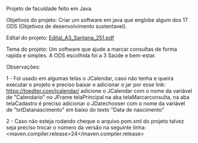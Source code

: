 Projeto de faculdade feito em Java.

Objetivos do projeto: 
Criar um software em java que englobe algum dos 17 ODS (Objetivos de desenvolvimento sustentavel).

Edital do projeto: [Edital_A3_Santana_251.pdf](https://github.com/user-attachments/files/20664877/Edital_A3_Santana_251.pdf)
 
Tema do projeto:
Um software que ajude a marcar consultas de forma rapida e simples.
A ODS escolhida foi a 3 Saúde e bem-estar.

Observações:

1 - Foi usado em algumas telas o JCalendar, caso não tenha e queira executar o projeto e preciso baixar e adicionar o jar por esse link: https://toedter.com/jcalendar/
    adicione o JCalendar com o nome da variável de "Calendario" no JFrame telaPrincipal na aba telaMarcarconsulta, na aba telaCadastro é preciso adicionar o JDatechooser com o nome da variável de "txtDatanascimento" em baixo do texto "Data de nascimento"
     
2 - Caso não esteja rodando cheque o arquivo pom.xml do projeto
    talvez seja preciso trocar o número da versão na seguinte linha: <maven.compiler.release>24</maven.compiler.release>

